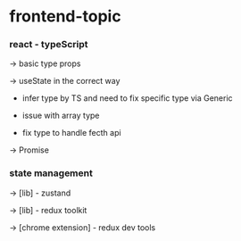 # frontend-topic

### react - typeScript

-> basic type props

-> useState in the correct way

- infer type by TS and need to fix specific type via Generic

- issue with array type

- fix type to handle fecth api

-> Promise

### state management

-> [lib] - zustand

-> [lib] - redux toolkit

-> [chrome extension] - redux dev tools



